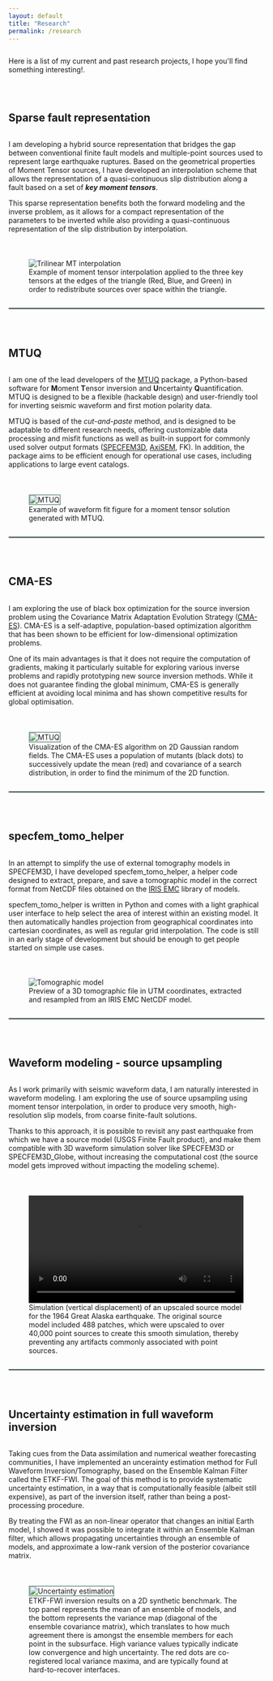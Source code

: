 ```yaml
---
layout: default
title: "Research"
permalink: /research
---
```


<div class="two-column-layout">
    <div class="column text-content">
        <p>Here is a list of my current and past research projects, I hope you'll find something interesting!.</p>
    </div>
</div>

<div style="height: 30px;"></div>

## Sparse fault representation

<div class="two-column-layout">
    <div class="column text-content">
        <p> I am developing a hybrid source representation that bridges the gap between conventional finite fault models and multiple-point sources used to represent large earthquake ruptures. Based on the geometrical properties of Moment Tensor sources, I have developed an interpolation scheme that allows the representation of a quasi-continuous slip distribution along a fault based on a set of <i><b>key moment tensors</b></i>.</p>
        <p> This sparse representation benefits both the forward modeling and the inverse problem, as it allows for a compact representation of the parameters to be inverted while also providing a quasi-continuous representation of the slip distribution by interpolation. </p>
    </div>
    <div class="column image-content">
        <figure>
        <div style="height: 23px;"></div>
            <img src="../assets/images/Slerp_interp.png" alt="Trilinear MT interpolation">
            <figcaption> Example of moment tensor interpolation applied to the three key tensors at the edges of the triangle (Red, Blue, and Green) in order to redistribute sources over space within the triangle. </figcaption>
        </figure>
    </div>
</div>

<hr style="border: 1px solid   #8caba1; width: 100%;">
<!-- vertical space -->
<div style="height: 30px;"></div>

## MTUQ

<div class="two-column-layout">
    <div class="column text-content">
        <p> I am one of the lead developers of the <a href="https://github.com/uafgeotools/mtuq" target="_blank">MTUQ</a> package, a Python-based software for <b>M</b>oment <b>T</b>ensor inversion and <b>U</b>ncertainty <b>Q</b>uantification. MTUQ is designed to be a flexible (hackable design) and user-friendly tool for inverting seismic waveform and first motion polarity data.
        </p>
        <p> MTUQ is based of the <i>cut-and-paste</i> method, and is designed to be adaptable to different research needs, offering customizable data processing and misfit functions as well as built-in support for commonly used solver output formats (<a href="https://specfem.org/" target="_blank">SPECFEM3D</a>, <a href="https://geodynamics.org/resources/axisem" target="_blank">AxiSEM</a>, FK).  In addition, the package aims to be efficient enough for operational use cases, including applications to large event catalogs. </p>
    </div>
    <div class="column image-content">
        <figure>
        <div style="height: 23px;"></div>
            <img src="../assets/images/Waveforms.png" alt="MTUQ" style="border: 2px solid #8caba1;">
            <figcaption> Example of waveform fit figure for a moment tensor solution generated with MTUQ. </figcaption>
        </figure>
    </div>
</div>

<hr style="border: 1px solid   #8caba1; width: 100%;">
<!-- vertical space -->
<div style="height: 30px;"></div>

## CMA-ES

<div class="two-column-layout">
    <div class="column text-content">
        <p> I am exploring the use of black box optimization for the source inversion problem using the Covariance Matrix Adaptation Evolution Strategy (<a href="https://cma-es.github.io/" target="_blank">CMA-ES</a>). CMA-ES is a self-adaptive, population-based optimization algorithm that has been shown to be efficient for low-dimensional optimization problems.
        </p>
        <p> One of its main advantages is that it does not require the computation of gradients, making it particularly suitable for exploring various inverse problems and rapidly prototyping new source inversion methods. While it does not guarantee finding the global minimum, CMA-ES is generally efficient at avoiding local minima and has shown competitive results for global optimisation.
        </p>
    </div>
    <div class="column image-content">
        <figure>
        <div style="height: 23px;"></div>
            <img src="../assets/images/cma-es.gif" alt="MTUQ" style="border: 2px solid #8caba1;">
            <figcaption> Visualization of the CMA-ES algorithm on 2D Gaussian random fields. The CMA-ES uses a population of mutants (black dots) to successively update the mean (red) and covariance of a search distribution, in order to find the minimum of the 2D function. </figcaption>
        </figure>
    </div>
</div>

<hr style="border: 1px solid   #8caba1; width: 100%;">
<!-- vertical space -->
<div style="height: 30px;"></div>

## specfem_tomo_helper

<div class="two-column-layout">
    <div class="column text-content">
        <p> In an attempt to simplify the use of external tomography models in SPECFEM3D, I have developed specfem_tomo_helper, a helper code designed to extract, prepare, and save a tomographic model in the correct format from NetCDF files obtained on the <a href="http://ds.iris.edu/ds/products/emc-earthmodels/" target="_blank">IRIS EMC</a> library of models. </p>
        <p> specfem_tomo_helper is written in Python and comes with a light graphical user interface to help select the area of interest within an existing model. It then automatically handles projection from geographical coordinates into cartesian coordinates, as well as regular grid interpolation. The code is still in an early stage of development but should be enough to get people started on simple use cases.</p>
    </div>
    <div class="column image-content">
        <figure>
        <div style="height: 23px;"></div>
            <img src="../assets/images/sth.png" alt="Tomographic model">
            <figcaption> Preview of a 3D tomographic file in UTM coordinates, extracted and resampled from an IRIS EMC NetCDF model.</figcaption>
        </figure>
    </div> 
</div>

<hr style="border: 1px solid   #8caba1; width: 100%;">
<!-- vertical space -->
<div style="height: 30px;"></div>

##  Waveform modeling - source upsampling

<div class="two-column-layout">
    <div class="column text-content">
        <p> As I work primarily with seismic waveform data, I am naturally interested in waveform modeling. I am exploring the use of source upsampling using moment tensor interpolation, in order to produce very smooth, high-resolution slip models, from coarse finite-fault solutions. </p>
        <p> Thanks to this approach, it is possible to revisit any past earthquake from which we have a source model (USGS Finite Fault product), and make them compatible with 3D waveform simulation solver like SPECFEM3D or SPECFEM3D_Globe, without increasing the computational cost (the source model gets improved without impacting the modeling scheme).</p>
    </div>
    <div class="column image-content">
        <figure>
            <!-- Embed a local video -->
            <div style="height: 23px;"></div>
            <video width="100%" controls>
                <source src="../assets/videos/waveform_stations_interp3_disp_correct_time_color.mp4" type="video/mp4">
                Your browser does not support the video tag.
            </video>
            <figcaption> Simulation (vertical displacement) of an upscaled source model for the 1964 Great Alaska earthquake. The original source model included 488 patches, which were upscaled to over 40,000 point sources to create this smooth simulation, thereby preventing any artifacts commonly associated with point sources. </figcaption>
        </figure>
    </div>
</div>


<hr style="border: 1px solid   #8caba1; width: 100%;">
<!-- vertical space -->
<div style="height: 30px;"></div>

## Uncertainty estimation in full waveform inversion

<div class="two-column-layout">
    <div class="column text-content">
        <p> Taking cues from the Data assimilation and numerical weather forecasting communities, I have implemented an uncerainty estimation method for Full Waveform Inversion/Tomography, based on the Ensemble Kalman Filter called the ETKF-FWI. The goal of this method is to provide systematic uncertainty estimation, in a way that is computationally feasible (albeit still expensive), as part of the inversion itself, rather than being a post-processing procedure. </p>
        <p> By treating the FWI as an non-linear operator that changes an initial Earth model, I showed it was possible to integrate it within an Ensemble Kalman filter, which allows propagating uncertainties through an ensemble of models, and approximate a low-rank version of the posterior covariance matrix. </p>
    </div>
    <div class="column image-content">
        <figure>
        <div style="height: 23px;"></div>
            <img src="../assets/images/ETKF_FWI.png" alt="Uncertainty estimation" style="border: 2px solid #8caba1;">
            <figcaption> ETKF-FWI inversion results on a 2D synthetic benchmark. The top panel represents the mean of an ensemble of models, and the bottom represents the variance map (diagonal of the ensemble covariance matrix), which translates to how much agreement there is amongst the ensemble members for each point in the subsurface. High variance values typically indicate low convergence and high uncertainty. The red dots are co-registered local variance maxima, and are typically found at hard-to-recover interfaces. </figcaption>
        </figure>
    </div>
</div>